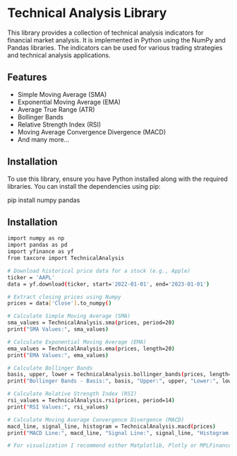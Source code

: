 # Technical Analysis Library

This library provides a collection of technical analysis indicators for financial market analysis. It is implemented in Python using the NumPy and Pandas libraries. The indicators can be used for various trading strategies and technical analysis applications.

## Features

- Simple Moving Average (SMA)
- Exponential Moving Average (EMA)
- Average True Range (ATR)
- Bollinger Bands
- Relative Strength Index (RSI)
- Moving Average Convergence Divergence (MACD)
- And many more...

## Installation

To use this library, ensure you have Python installed along with the required libraries. You can install the dependencies using pip:

pip install numpy pandas

## Installation
```bash
import numpy as np
import pandas as pd
import yfinance as yf
from taxcore import TechnicalAnalysis

# Download historical price data for a stock (e.g., Apple)
ticker = 'AAPL'
data = yf.download(ticker, start='2022-01-01', end='2023-01-01')

# Extract closing prices using Numpy
prices = data['Close'].to_numpy()

# Calculate Simple Moving Average (SMA)
sma_values = TechnicalAnalysis.sma(prices, period=20)
print("SMA Values:", sma_values)

# Calculate Exponential Moving Average (EMA)
ema_values = TechnicalAnalysis.ema(prices, length=20)
print("EMA Values:", ema_values)

# Calculate Bollinger Bands
basis, upper, lower = TechnicalAnalysis.bollinger_bands(prices, length=20)
print("Bollinger Bands - Basis:", basis, "Upper:", upper, "Lower:", lower)

# Calculate Relative Strength Index (RSI)
rsi_values = TechnicalAnalysis.rsi(prices, period=14)
print("RSI Values:", rsi_values)

# Calculate Moving Average Convergence Divergence (MACD)
macd_line, signal_line, histogram = TechnicalAnalysis.macd(prices)
print("MACD Line:", macd_line, "Signal Line:", signal_line, "Histogram:", histogram)

# For visualization I recommend either Matplotlib, Plotly or MPLFinance. I tried all and they all work pretty good.
